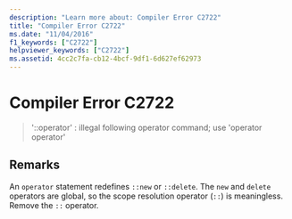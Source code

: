 ```yaml
---
description: "Learn more about: Compiler Error C2722"
title: "Compiler Error C2722"
ms.date: "11/04/2016"
f1_keywords: ["C2722"]
helpviewer_keywords: ["C2722"]
ms.assetid: 4cc2c7fa-cb12-4bcf-9df1-6d627ef62973
---
```

# Compiler Error C2722

> '::operator' : illegal following operator command; use 'operator operator'

## Remarks

An `operator` statement redefines `::new` or `::delete`. The `new` and `delete` operators are global, so the scope resolution operator (`::`) is meaningless. Remove the `::` operator.
